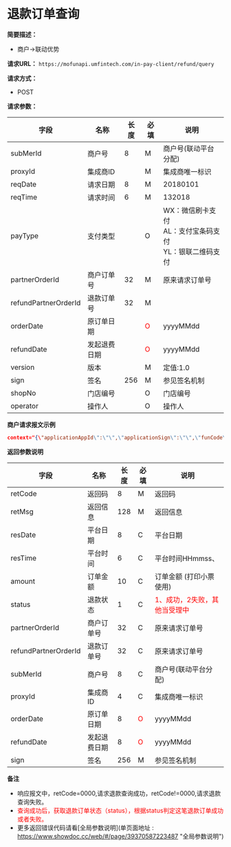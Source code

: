 # 退款订单查询
**简要描述：**
- 商户->联动优势

**请求URL：** 
`https://mofunapi.umfintech.com/in-pay-client/refund/query`

**请求方式：**
- POST 

**请求参数：** 

|	字段	|	名称	|	长度	|	必填	|	说明	|
|----|----|----|----|----|
|	subMerId	|	商户号	|	8	|	M	|	商户号(联动平台分配)	|
|	proxyId	|	集成商ID	|		|	M	|	集成商唯一标识	|
|   reqDate     |请求日期  |8 | M    |20180101 |
|   reqTime |请求时间   |6 |M   |132018  |
|	payType	|	支付类型	|		|	O	|	WX：微信刷卡支付<br>AL：支付宝条码支付<br>YL：银联二维码支付	|
|	partnerOrderId	|	商户订单号	|	32	|	M	|	原来请求订单号	|
|	refundPartnerOrderId	|	退款订单号	|	32	|	M	|		|
|	orderDate	|	原订单日期	|		|	<span style="color:red">O</span>	|	yyyyMMdd	|
|	refundDate	|	发起退费日期	|		|	<span style="color:red">O</span>	|	yyyyMMdd	|
|	version	|	版本	|		|	M	|	定值:1.0	|
|	sign	|	签名	|	256	|	M	|	参见签名机制	|
|	shopNo	|	门店编号	|		|	O	|	门店编号	|
|	operator	|	操作人	|		|	O	|	操作人	|

 **商户请求报文示例**

```json
context="{\"applicationAppId\":\"\",\"applicationSign\":\"\",\"funCode\":\"THQUERY\",\"operator\":\"\",\"orderDate\":\"20180913\",\"packageName\":\"\",\"partnerOrderId\":\"1809131019330032\",\"payType\":\"\",\"posSN\":\"\",\"proxyId\":\"***\",\"refundDate\":\"20180913\",\"refundPartnerOrderId\":\"20180913101318\",\"reqDate\":\"20181015\",\"reqTime\":\"175001\",\"shopNo\":\"\",\"sign\":\"aMz2kOtP6knlEkfMqo4NPG1IC44S7rZRxs9t1m3axLW+5W4YvwiQKd043hDppwLtS0BESHuIgNgPUqWsTebiYTDyoirJNgjPpX9P1Ua2joXfa/aqjqL82G5EKHFvOfxFlDg7NOjE8/dtpW4eiqoJaxnkaRhcH+wFlbfUKQBcYY8=\",\"subMerId\":\"30029272\"}"
```

 **返回参数说明** 
 
|	字段	|	名称	|	长度	|	必填	|	说明	|
|----|----|----|----|----|
|	retCode	|	返回码	|	8	|	M	|	返回码	|
|	retMsg	|	返回信息	|	128	|	M	|	返回信息	|
|	resDate	|	平台日期	|	8	|	C	|	平台日期	|
|	resTime	|	平台时间	|	6	|	C	|	平台时间HHmmss、	|
|	amount	|	订单金额	|	10	|	C	|	订单金额 (打印小票使用)	|
|	status	|	退款状态	|	1	|	C	|	<span style="color:red">1、成功，2失败，其他当受理中	</span>|
|	partnerOrderId	|	商户订单号	|	32	|	C	|	原来请求订单号	|
|	refundPartnerOrderId	|	退款订单号	|	32	|	C	|	原来请求订单号	|
|	subMerId	|	商户号	|	8	|	C	|	商户号(联动平台分配)	|
|	proxyId	|	集成商ID	|	4	|	C	|	集成商唯一标识	|
|	orderDate	|	原订单日期	|	8	|	<span style="color:red">O</span>	|	yyyyMMdd	|
|	refundDate	|	发起退费日期	|	8	|	<span style="color:red">O</span>	|	yyyyMMdd	|
|	sign	|	签名	|	256	|	M	|	参见签名机制	|


 **备注** 
- 响应报文中，retCode=0000,请求退款查询成功，retCode!=0000,请求退款查询失败。
- <span style="color:red">查询成功后，获取退款订单状态（status），根据status判定这笔退款订单成功或者失败。</span>
- 更多返回错误代码请看[全局参数说明](单页面地址 : https://www.showdoc.cc/web/#/page/39370587223487 "全局参数说明")